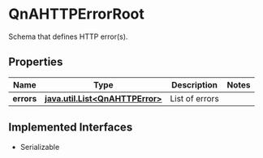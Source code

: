 

# QnAHTTPErrorRoot

Schema that defines HTTP error(s).

## Properties

Name | Type | Description | Notes
------------ | ------------- | ------------- | -------------
**errors** | [**java.util.List&lt;QnAHTTPError&gt;**](QnAHTTPError.md) | List of errors | 


## Implemented Interfaces

* Serializable


